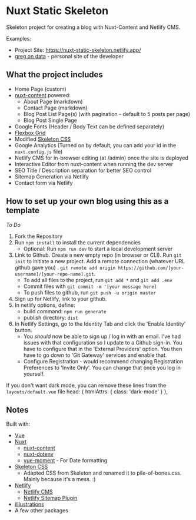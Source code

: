 # Nuxt Static Skeleton

Skeleton project for creating a blog with Nuxt-Content and Netlify CMS.

Examples:

- Project Site: https://nuxt-static-skeleton.netlify.app/
- [greg on data](https://gregondata.com/) - personal site of the developer

## What the project includes

- Home Page (custom)
- [nuxt-content](https://content.nuxtjs.org/) powered:
    - About Page (markdown)
    - Contact Page (markdown)
    - Blog Post List Page(s) (with pagination - default to 5 posts per page)
    - Blog Post Single Page
- Google Fonts (Header / Body Text can be defined separately)
- [Flexbox Grid](http://flexboxgrid.com/)
- Modified [Skeleton CSS](http://getskeleton.com/)
- Google Analytics (Turned on by default, you can add your id in the `nuxt.config.js` file)
- Netlify CMS for in-browser editing (at /admin) once the site is deployed
- Interactive Editor from nuxt-content when running the dev server
- SEO Title / Description separation for better SEO control
- Sitemap Generation via Netlify
- Contact form via Netlify

## How to set up your own blog using this as a template

*To Do*

1. Fork the Repository
2. Run `npm install` to install the current dependencies
    * Optional: Run `npm run dev` to start a local development server
3. Link to Github. Create a new empty repo (in browser or CLI). Run `git init` to initiate a new project. Add a remote
   connection (whatever URL github gave you)
   . `git remote add origin https://github.com/[your-username]/[your-repo-name].git`.
    * To add all files to the project, run `git add *` and `git add .env`
    * Commit files with `git commit -m '[your message here]`
    * To push files to github, run `git push -u origin master`
4. Sign up for Netlify, link to your github.
5. In netlify options, define:
    * build command: `npm run generate`
    * publish directory: `dist`
6. In Netlify Settings, go to the Identity Tab and click the 'Enable Identity' button.
    * You *should* now be able to sign up / log in with an email. I've had issues with that configuration so I update to
      a Github sign-in. You have to configure that in the 'External Providers' option. You then have to go down to 'Git
      Gateway' services and enable that.
    * Configure Registration - would recommend changing Registration Preferences to 'Invite Only'. You can change that
      once you log in yourself.

If you don't want dark mode, you can remove these lines from the `layouts/default.vue` file head: { htmlAttrs: {
class: 'dark-mode' } },

## Notes

Built with:

- [Vue](https://vuejs.org/)
- [Nuxt](https://nuxtjs.org/)
    - [nuxt-content](https://content.nuxtjs.org/)
    - [nuxt-dotenv](https://github.com/nuxt-community/dotenv-module)
    - [vue-moment](https://github.com/brockpetrie/vue-moment) - For Date formatting
- [Skeleton CSS](http://getskeleton.com/)
    - Adapted CSS from Skeleton and renamed it to pile-of-bones.css. Mainly because it's a mess. :)
- [Netlify](https://www.netlify.com/)
    - [Netlify CMS](https://www.netlifycms.org/)
    - [Netlify Sitemap Plugin](https://github.com/netlify-labs/netlify-plugin-sitemap)
- [illlustrations](https://illlustrations.co/)
- A few other packages


